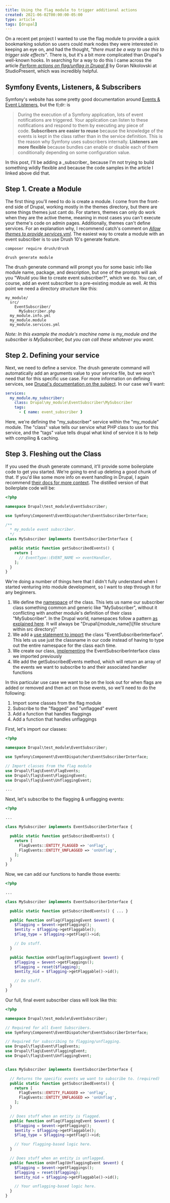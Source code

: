 ```yaml
---
title: Using the flag module to trigger additional actions
created: 2021-06-02T00:00:00-05:00
type: article
tags: [drupal]
---
```


On a recent pet project I wanted to use the flag module to provide a quick bookmarking solution so users could mark nodes they were interested in keeping an eye on, and had the thought, "_there must be a way to use this to trigger side effects"_. There is, but it's a bit more complicated than Drupal's well-known hooks. In searching for a way to do this I came across the article [_Perform actions on flag/unflag in Drupal 8_](https://dev.studiopresent.com/blog/back-end/perform-actions-flag-unflag-drupal-8) by Goran Nikolovski at StudioPresent, which was incredibly helpful.

## Symfony Events, Listeners, & Subscribers

Symfony's website has some pretty good documentation around [Events & Event Listeners](https://symfony.com/doc/current/event_dispatcher.html), but the tl;dr: is 

> During the execution of a Symfony application, lots of event notifications are triggered. Your application can listen to these notifications and respond to them by executing any piece of code. **Subscribers are easier to reuse** because the knowledge of the events is kept in the class rather than in the service definition. This is the reason why Symfony uses subscribers internally. **Listeners are more flexible** because bundles can enable or disable each of them conditionally depending on some configuration value.

In this post, I'll be adding a \_subscriber\_ because I'm not trying to build something wildly flexible and because the code samples in the article I linked above did that.

## Step 1. Create a Module

The first thing you'll need to do is create a module. I come from the front-end side of Drupal, working mostly in the themes directory, but there are some things themes just cant do. For starters, themes can only do work when they are the active theme, meaning in most cases you can't execute your theme's code on admin pages. Additionally, themes can't define services. For an explanation why, I recommend catch's comment on [_Allow themes to provide services.yml_](https://www.drupal.org/project/drupal/issues/2002606#comment-10786044). The easiest way to create a module with an event subscriber is to use Drush 10's generate feature.

```
composer require drush/drush

drush generate module
```

The drush generate command will prompt you for some basic info like module name, package, and description, but one of the prompts will ask you "Would you like to create event subscriber?", which we do. You can, of course, add an event subscriber to a pre-existing module as well. At this point we need a directory structure like this:

```
my_module/
  src/
    EventSubscriber/
      MySubscriber.php
  my_module.info.yml
  my_module.module
  my_module.services.yml
```

_Note: In this example the module's machine name is my\_module and the subscriber is MySubscriber, but you can call these whatever you want._

## Step 2. Defining your service

Next, we need to define a service. The drush generate command will automatically add an arguments value to your service file, but we won't need that for this specific use case. For more information on defining services, see [Drupal's documentation on the subject](https://www.drupal.org/docs/drupal-apis/services-and-dependency-injection/structure-of-a-service-file). In our case we'll want:

```yml
services:
  my_module.my_subscriber:
    class: Drupal\my_module\EventSubscriber\MySubscriber
    tags:
      - { name: event_subscriber }
```

Here, we're defining the "my\_subscriber" service within the "my\_module" module. The "class" value tells our service what PHP class to use for this service, and the "tags" value tells drupal what kind of service it is to help with compiling & caching.

## Step 3. Fleshing out the Class

If you used the drush generate command, it'll provide some boilerplate code to get you started. We're going to end up deleting a good chunk of that. If you'd like some more info on event handling in Drupal, I again recommend [their docs for more context](https://www.drupal.org/docs/creating-custom-modules/subscribe-to-and-dispatch-events). The distilled version of that boilerplate code will be:

```php
<?php

namespace Drupal\test_module\EventSubscriber;

use Symfony\Component\EventDispatcher\EventSubscriberInterface;

/**
  * my_module event subscriber.
  */
class MySubscriber implements EventSubscriberInterface {

  public static function getSubscribedEvents() {
    return [
      // EventType::EVENT_NAME => eventHandler,
    ];
  }
}
```

We're doing a number of things here that I didn't fully understand when I started venturing into module development, so I want to step through it for any beginners.

1. We define the [namespace](https://www.php.net/manual/en/language.namespaces.rationale.php) of the class. This lets us name our subscriber class something common and generic like "MySubscriber", without it conflicting with another module's definition of their class "MySubscriber". In the Drupal world, namespaces follow a pattern [as explained here](https://www.drupal.org/docs/develop/standards/psr-4-namespaces-and-autoloading-in-drupal-8). It will always be "Drupal\\\[module\_name\]\\\[file structure within src directory\]"
2. We add a [use statement to import](https://www.php.net/manual/en/language.namespaces.importing.php) the class "EventSubscriberInterface". This lets us use just the classname in our code instead of having to type out the entire namespace for the class each time.
3. We create our class, [implementing](https://www.php.net/manual/en/language.oop5.interfaces.php) the EventSubscriberInterface class we imported previously
4. We add the getSubscribedEvents method, which will return an array of the events we want to subscribe to and their associated handler functions

In this particular use case we want to be on the look out for when flags are added or removed and then act on those events, so we'll need to do the following:

1. Import some classes from the flag module
2. Subscribe to the "flagged" and "unflagged" event
3. Add a function that handles flaggings
4. Add a function that handles unflaggings

First, let's import our classes:

```php
<?php

namespace Drupal\test_module\EventSubscriber;

use Symfony\Component\EventDispatcher\EventSubscriberInterface;

// Import classes from the flag module
use Drupal\flag\Event\FlagEvents;
use Drupal\flag\Event\FlaggingEvent;
use Drupal\flag\Event\UnflaggingEvent;

...
```

Next, let's subscribe to the flagging & unflagging events:

```php
<?php

...

class MySubscriber implements EventSubscriberInterface {

  public static function getSubscribedEvents() {
    return [
      FlagEvents::ENTITY_FLAGGED => 'onFlag',
      FlagEvents::ENTITY_UNFLAGGED => 'onUnflag',
    ];
  }
}
```

Now, we can add our functions to handle those events:

```php
<?php

...

class MySubscriber implements EventSubscriberInterface {

  public static function getSubscribedEvents() { ... }

  public function onFlag(FlaggingEvent $event) {
    $flagging = $event->getFlagging();
    $entity = $flagging->getFlaggable();
    $flag_type = $flagging->getFlag()->id;

    // Do stuff.
  }

  public function onUnflag(UnflaggingEvent $event) {
    $flagging = $event->getFlaggings();
    $flagging = reset($flagging);
    $entity_nid = $flagging->getFlaggable()->id();

    // Do stuff.
  }
}
```

Our full, final event subscriber class will look like this:

```php
<?php

namespace Drupal\test_module\EventSubscriber;

// Required for all Event Subscribers.
use Symfony\Component\EventDispatcher\EventSubscriberInterface;

// Required for subscribing to flagging/unflagging.
use Drupal\flag\Event\FlagEvents;
use Drupal\flag\Event\FlaggingEvent;
use Drupal\flag\Event\UnflaggingEvent;


class MySubscriber implements EventSubscriberInterface {

  // Returns the specific events we want to subscribe to. (required)
  public static function getSubscribedEvents() {
    return [
      FlagEvents::ENTITY_FLAGGED => 'onFlag',
      FlagEvents::ENTITY_UNFLAGGED => 'onUnflag',
    ];
  }

  // Does stuff when an entity is flagged.
  public function onFlag(FlaggingEvent $event) {
    $flagging = $event->getFlagging();
    $entity = $flagging->getFlaggable();
    $flag_type = $flagging->getFlag()->id;

    // Your flagging-based logic here.
  }

  // Does stuff when an entity is unflagged.
  public function onUnflag(UnflaggingEvent $event) {
    $flagging = $event->getFlaggings();
    $flagging = reset($flagging);
    $entity_nid = $flagging->getFlaggable()->id();

    // Your unflagging-based logic here.
  }
}
```

